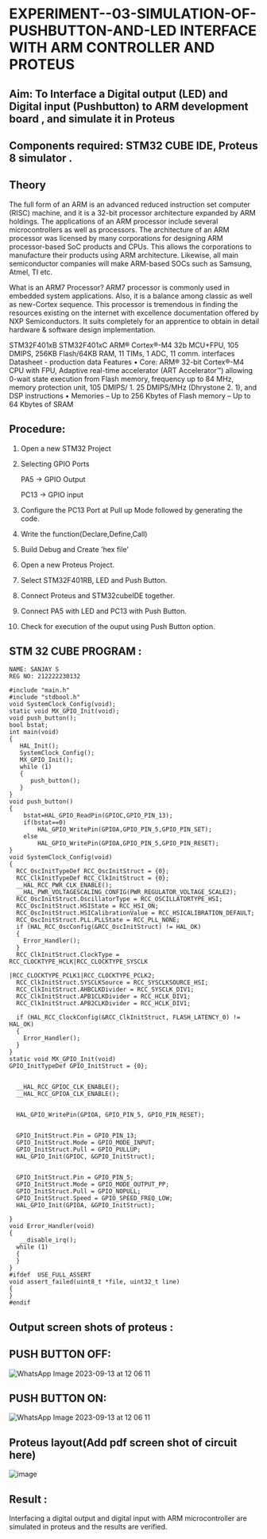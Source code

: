 # EXPERIMENT--03-SIMULATION-OF-PUSHBUTTON-AND-LED INTERFACE WITH ARM CONTROLLER AND PROTEUS 
## Aim: To Interface a Digital output (LED) and Digital input (Pushbutton) to ARM development board , and simulate it in Proteus 
## Components required: STM32 CUBE IDE, Proteus 8 simulator .
## Theory 
The full form of an ARM is an advanced reduced instruction set computer (RISC) machine, and it is a 32-bit processor architecture expanded by ARM holdings. The applications of an ARM processor include several microcontrollers as well as processors. The architecture of an ARM processor was licensed by many corporations for designing ARM processor-based SoC products and CPUs. This allows the corporations to manufacture their products using ARM architecture. Likewise, all main semiconductor companies will make ARM-based SOCs such as Samsung, Atmel, TI etc.

What is an ARM7 Processor?
ARM7 processor is commonly used in embedded system applications. Also, it is a balance among classic as well as new-Cortex sequence. This processor is tremendous in finding the resources existing on the internet with excellence documentation offered by NXP Semiconductors. It suits completely for an apprentice to obtain in detail hardware & software design implementation.

  STM32F401xB STM32F401xC ARM® Cortex®-M4 32b MCU+FPU, 105 DMIPS, 256KB Flash/64KB RAM, 11 TIMs, 1 ADC, 11 comm.
interfaces Datasheet - production data Features
• Core: ARM® 32-bit Cortex®-M4 CPU with FPU, Adaptive real-time accelerator (ART Accelerator™) allowing 0-wait state execution from Flash memory, frequency up to 84 MHz, memory protection unit, 105 DMIPS/ 1.
25 DMIPS/MHz (Dhrystone 2.
1), and DSP instructions
• Memories – Up to 256 Kbytes of Flash memory – Up to 64 Kbytes of SRAM
 
 

## Procedure:
1. Open a new STM32 Project
2. Selecting GPIO Ports
  
     PA5 -> GPIO Output
   
     PC13 -> GPIO input
3. Configure the PC13 Port at Pull up Mode followed by generating the code.
4. Write the function(Declare,Define,Call)
5. Build Debug and Create 'hex file'
6. Open a new Proteus Project.
7. Select STM32F401RB, LED and Push Button.
8. Connect Proteus and STM32cubeIDE together.
9. Connect PA5 with LED and PC13 with Push Button.
10. Check for execution of the ouput using Push Button option.
       



## STM 32 CUBE PROGRAM :
```
NAME: SANJAY S
REG NO: 212222230132
```
```
#include "main.h"
#include "stdbool.h"
void SystemClock_Config(void);
static void MX_GPIO_Init(void);
void push_button();
bool bstat;
int main(void)
{
   HAL_Init();
   SystemClock_Config();
   MX_GPIO_Init();
   while (1)
   {
      push_button();
   }
}
void push_button()
{
	bstat=HAL_GPIO_ReadPin(GPIOC,GPIO_PIN_13);
	if(bstat==0)
		HAL_GPIO_WritePin(GPIOA,GPIO_PIN_5,GPIO_PIN_SET);
	else
		HAL_GPIO_WritePin(GPIOA,GPIO_PIN_5,GPIO_PIN_RESET);
}
void SystemClock_Config(void)
{
  RCC_OscInitTypeDef RCC_OscInitStruct = {0};
  RCC_ClkInitTypeDef RCC_ClkInitStruct = {0};
  __HAL_RCC_PWR_CLK_ENABLE();
  __HAL_PWR_VOLTAGESCALING_CONFIG(PWR_REGULATOR_VOLTAGE_SCALE2);
  RCC_OscInitStruct.OscillatorType = RCC_OSCILLATORTYPE_HSI;
  RCC_OscInitStruct.HSIState = RCC_HSI_ON;
  RCC_OscInitStruct.HSICalibrationValue = RCC_HSICALIBRATION_DEFAULT;
  RCC_OscInitStruct.PLL.PLLState = RCC_PLL_NONE;
  if (HAL_RCC_OscConfig(&RCC_OscInitStruct) != HAL_OK)
  {
    Error_Handler();
  }
  RCC_ClkInitStruct.ClockType = RCC_CLOCKTYPE_HCLK|RCC_CLOCKTYPE_SYSCLK
                              |RCC_CLOCKTYPE_PCLK1|RCC_CLOCKTYPE_PCLK2;
  RCC_ClkInitStruct.SYSCLKSource = RCC_SYSCLKSOURCE_HSI;
  RCC_ClkInitStruct.AHBCLKDivider = RCC_SYSCLK_DIV1;
  RCC_ClkInitStruct.APB1CLKDivider = RCC_HCLK_DIV1;
  RCC_ClkInitStruct.APB2CLKDivider = RCC_HCLK_DIV1;

  if (HAL_RCC_ClockConfig(&RCC_ClkInitStruct, FLASH_LATENCY_0) != HAL_OK)
  {
    Error_Handler();
  }
}
static void MX_GPIO_Init(void)
GPIO_InitTypeDef GPIO_InitStruct = {0};

  
  __HAL_RCC_GPIOC_CLK_ENABLE();
  __HAL_RCC_GPIOA_CLK_ENABLE();


  HAL_GPIO_WritePin(GPIOA, GPIO_PIN_5, GPIO_PIN_RESET);

  
  GPIO_InitStruct.Pin = GPIO_PIN_13;
  GPIO_InitStruct.Mode = GPIO_MODE_INPUT;
  GPIO_InitStruct.Pull = GPIO_PULLUP;
  HAL_GPIO_Init(GPIOC, &GPIO_InitStruct);


  GPIO_InitStruct.Pin = GPIO_PIN_5;
  GPIO_InitStruct.Mode = GPIO_MODE_OUTPUT_PP;
  GPIO_InitStruct.Pull = GPIO_NOPULL;
  GPIO_InitStruct.Speed = GPIO_SPEED_FREQ_LOW;
  HAL_GPIO_Init(GPIOA, &GPIO_InitStruct);

}
void Error_Handler(void)
{
   __disable_irq();
  while (1)
  {
  }
} 
#ifdef  USE_FULL_ASSERT
void assert_failed(uint8_t *file, uint32_t line)
{
}
#endif
```




## Output screen shots of proteus  :
## PUSH BUTTON OFF:
![WhatsApp Image 2023-09-13 at 12 06 11](https://github.com/22002102/EXPERIMENT--03-SIMULATION-OF-PUSHBUTTON-AND-LED-WITH-PROTEUS-/assets/119091638/b4318e3a-d293-4739-8cf3-f0869d7b76bc)

## PUSH BUTTON ON:
![WhatsApp Image 2023-09-13 at 12 06 11](https://github.com/22002102/EXPERIMENT--03-SIMULATION-OF-PUSHBUTTON-AND-LED-WITH-PROTEUS-/assets/119091638/ee98d14d-7eeb-4586-a938-f85fd1384a18)



## Proteus layout(Add pdf screen shot of circuit here)
 
 ![image](https://github.com/22002102/EXPERIMENT--03-SIMULATION-OF-PUSHBUTTON-AND-LED-WITH-PROTEUS-/assets/119091638/6bfa6345-2699-410f-b01a-f699d033da04)

 
 
## Result :
Interfacing a digital output and digital input  with ARM microcontroller are simulated in proteus and the results are verified.


